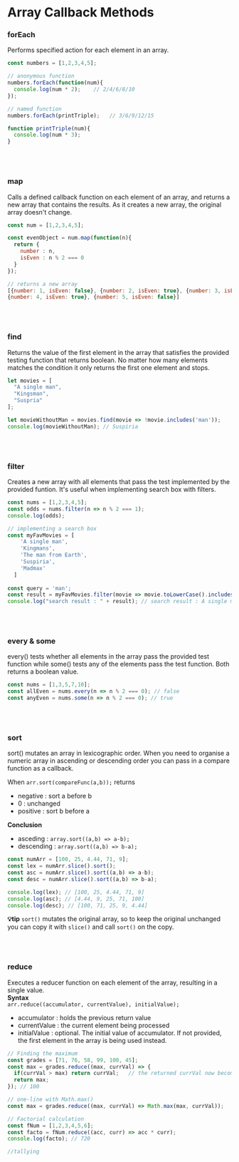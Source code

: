 # Array Callback Methods

### forEach  
Performs specified action for each element in an array.

```javascript
const numbers = [1,2,3,4,5];

// anonymous function
numbers.forEach(function(num){
  console.log(num * 2);    // 2/4/6/8/10
});

// named function
numbers.forEach(printTriple);   // 3/6/9/12/15

function printTriple(num){
  console.log(num * 3);   
}
```
<br/><br/>

### map
Calls a defined callback function on each element of an array, and returns a new array that contains the results. As it creates a new array, the original array doesn't change.
```javascript
const num = [1,2,3,4,5];

const evenObject = num.map(function(n){
  return {
    number : n,
    isEven : n % 2 === 0
  }
});

// returns a new array
[{number: 1, isEven: false}, {number: 2, isEven: true}, {number: 3, isEven: false},
{number: 4, isEven: true}, {number: 5, isEven: false}]
```
<br/><br/>

### find
Returns the value of the first element in the array that satisfies the provided testing function that returns boolean. No matter how many elements matches the condition it only returns the first one element and stops.
```javascript
let movies = [
  "A single man",
  "Kingsman",
  "Suspria"
];

let movieWithoutMan = movies.find(movie => !movie.includes('man'));
console.log(movieWithoutMan); // Suspiria
```
<br/><br/>

### filter
Creates a new array with all elements that pass the test implemented by the provided funtion. It's useful when implementing search box with filters.
```javascript
const nums = [1,2,3,4,5];
const odds = nums.filter(n => n % 2 === 1);
console.log(odds);

// implementing a search box
const myFavMovies = [
    'A single man',
    'Kingmans',
    'The man from Earth',
    'Suspiria',
    'Madmax'
  ]
  
const query = 'man';
const result = myFavMovies.filter(movie => movie.toLowerCase().includes(query));
console.log("search result : " + result); // search result : A single man,Kingmans,The man from Earth 
```
<br/><br/>

### every & some
every() tests whether all elements in the array pass the provided test function while some() tests any of the elements pass the test function. Both returns a boolean value. 
```javascript
const nums = [1,3,5,7,10];
const allEven = nums.every(n => n % 2 === 0); // false
const anyEven = nums.some(n => n % 2 === 0); // true
```
<br/><br/>

### sort
sort() mutates an array in lexicographic order. When you need to organise a numeric array in ascending or descending order you can pass in a compare function as a callback.  

When `arr.sort(compareFunc(a,b));` returns
* negative : sort a before b
* 0 : unchanged
* positive : sort b before a

**Conclusion**
* asceding : `array.sort((a,b) => a-b);`  
* descending : `array.sort((a,b) => b-a);`

```javascript
const numArr = [100, 25, 4.44, 71, 9];
const lex = numArr.slice().sort();
const asc = numArr.slice().sort((a,b) => a-b);
const desc = numArr.slice().sort((a,b) => b-a);

console.log(lex); // [100, 25, 4.44, 71, 9]
console.log(asc); // [4.44, 9, 25, 71, 100]
console.log(desc); // [100, 71, 25, 9, 4.44]
```

**💡tip**
`sort()` mutates the original array, so to keep the original unchanged you can copy it with `slice()` and call `sort()` on the copy. 

<br/><br/>

### reduce
Executes a reducer function on each element of the array, resulting in a single value.
<br/>
**Syntax**  
`arr.reduce((accumulator, currentValue), initialValue);`
* accumulator : holds the previous return value
* currentValue : the current element being processed
* initialValue : optional. The initial value of accumulator. If not provided, the first element in the array is being used instead.

```javascript
// Finding the maximum
const grades = [71, 76, 58, 99, 100, 45];
const max = grades.reduce((max, currVal) => {
  if(currVal > max) return currVal;   // the returned currVal now becomes the next max
  return max;
}); // 100

// one-line with Math.max()
const max = grades.reduce((max, currVal) => Math.max(max, currVal));
```
```javascript
// Factorial calculation
const fNum = [1,2,3,4,5,6];
const facto = fNum.reduce((acc, curr) => acc * curr);
console.log(facto); // 720
```
```javascript
//tallying
```

